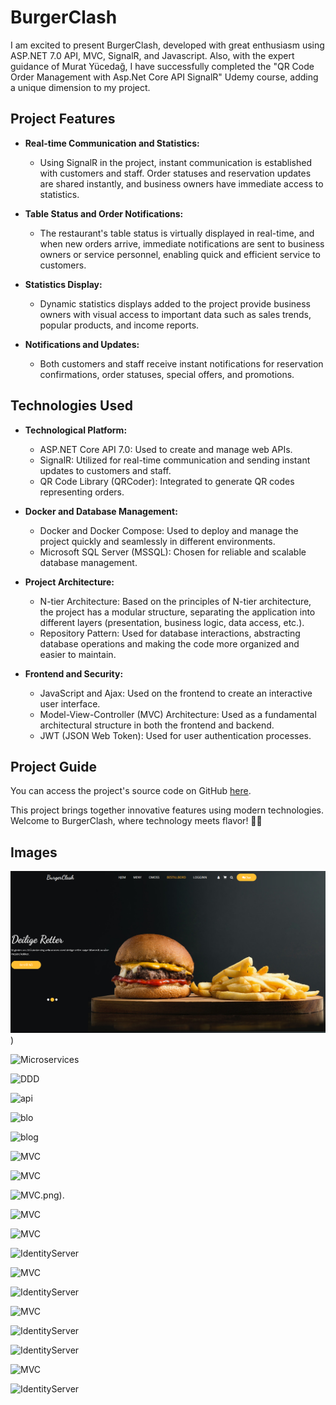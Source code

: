 # BurgerClash

I am excited to present BurgerClash, developed with great enthusiasm using ASP.NET 7.0 API, MVC, SignalR, and Javascript. Also, with the expert guidance of Murat Yücedağ, I have successfully completed the "QR Code Order Management with Asp.Net Core API SignalR" Udemy course, adding a unique dimension to my project.

## Project Features

- **Real-time Communication and Statistics:**
  - Using SignalR in the project, instant communication is established with customers and staff. Order statuses and reservation updates are shared instantly, and business owners have immediate access to statistics.

- **Table Status and Order Notifications:**
  - The restaurant's table status is virtually displayed in real-time, and when new orders arrive, immediate notifications are sent to business owners or service personnel, enabling quick and efficient service to customers.

- **Statistics Display:**
  - Dynamic statistics displays added to the project provide business owners with visual access to important data such as sales trends, popular products, and income reports.

- **Notifications and Updates:**
  - Both customers and staff receive instant notifications for reservation confirmations, order statuses, special offers, and promotions.

## Technologies Used

- **Technological Platform:**
  - ASP.NET Core API 7.0: Used to create and manage web APIs.
  - SignalR: Utilized for real-time communication and sending instant updates to customers and staff.
  - QR Code Library (QRCoder): Integrated to generate QR codes representing orders.

- **Docker and Database Management:**
  - Docker and Docker Compose: Used to deploy and manage the project quickly and seamlessly in different environments.
  - Microsoft SQL Server (MSSQL): Chosen for reliable and scalable database management.

- **Project Architecture:**
  - N-tier Architecture: Based on the principles of N-tier architecture, the project has a modular structure, separating the application into different layers (presentation, business logic, data access, etc.).
  - Repository Pattern: Used for database interactions, abstracting database operations and making the code more organized and easier to maintain.

- **Frontend and Security:**
  - JavaScript and Ajax: Used on the frontend to create an interactive user interface.
  - Model-View-Controller (MVC) Architecture: Used as a fundamental architectural structure in both the frontend and backend.
  - JWT (JSON Web Token): Used for user authentication processes.

## Project Guide

You can access the project's source code on GitHub [here](https://lnkd.in/dBSYgA7R).

This project brings together innovative features using modern technologies. Welcome to BurgerClash, where technology meets flavor! 🍔🚀



## Images

![Dashboard](/Frontent/WebUI/wwwroot/Burgerclash/1.png))

![Microservices](Frontent/WebUI/wwwroot/Burberclash/2.png)

![DDD](Frontent/WebUI/wwwroot/Burberclash/3.png)

![api](Frontent/WebUI/wwwroot/Burberclash/4.png)


![blo](Frontent/WebUI/wwwroot/Burberclash/5.png)

![blog](Frontent/WebUI/wwwroot/Burberclash/6.png)

![MVC](Frontent/WebUI/wwwroot/Burberclash/7.png)

![MVC](Frontent/WebUI/wwwroot/Burberclash/8.png)

![MVC](Frontent/WebUI/wwwroot/Burberclash/9).png).

![MVC](Frontent/WebUI/wwwroot/Burberclash/10.png)

![MVC](Frontent/WebUI/wwwroot/Burberclash/11.png)

![IdentityServer](Frontent/WebUI/wwwroot/Burberclash/12.png)

![MVC](Frontent/WebUI/wwwroot/Burberclash/13.png)

![IdentityServer](Frontent/WebUI/wwwroot/Burberclash/14.png)

![MVC](Frontent/WebUI/wwwroot/Burberclash/15.png)

![IdentityServer](Frontent/WebUI/wwwroot/Burberclash/16.png)

![IdentityServer](Frontent/WebUI/wwwroot/Burberclash/17.png)

![MVC](Frontent/WebUI/wwwroot/Burberclash/18.png)

![IdentityServer](Frontent/WebUI/wwwroot/Burberclash/19.png)
